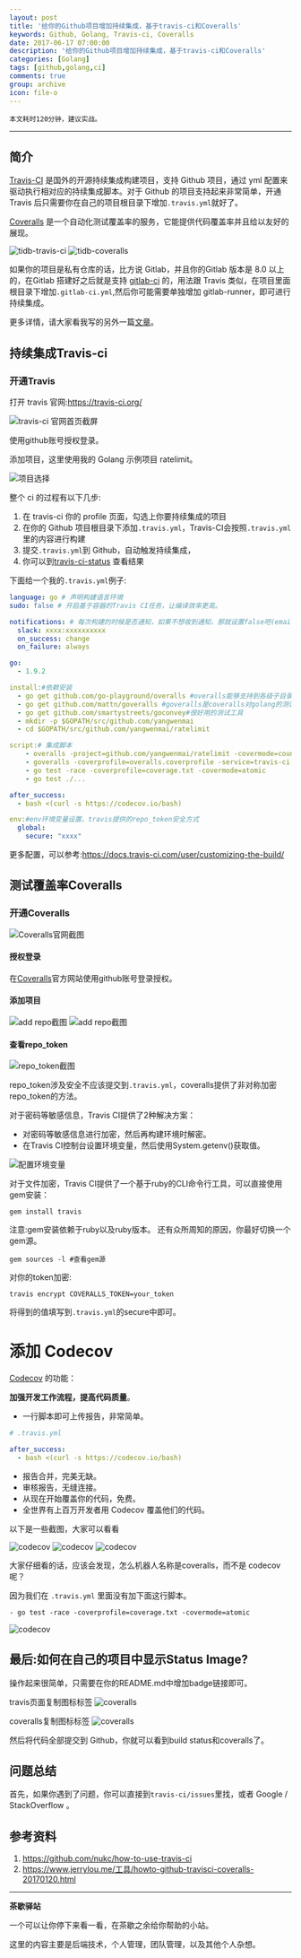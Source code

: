 ```yaml
---
layout: post
title: '给你的Github项目增加持续集成，基于travis-ci和Coveralls'
keywords: Github, Golang, Travis-ci, Coveralls
date: 2017-06-17 07:00:00
description: '给你的Github项目增加持续集成，基于travis-ci和Coveralls'
categories: [Golang]
tags: [github,golang,ci]
comments: true
group: archive
icon: file-o
---
```


	本文耗时120分钟，建议实战。

----

## 简介

[Travis-CI](https://travis-ci.org) 是国外的开源持续集成构建项目，支持 Github 项目，通过 yml 配置来驱动执行相对应的持续集成脚本。对于 Github 的项目支持起来非常简单，开通 Travis 后只需要你在自己的项目根目录下增加`.travis.yml`就好了。

[Coveralls](https://coveralls.io) 是一个自动化测试覆盖率的服务，它能提供代码覆盖率并且给以友好的展现。

![tidb-travis-ci](https://travis-ci.org/pingcap/tidb.svg?branch=master) 
![tidb-coveralls](https://coveralls.io/repos/github/pingcap/tidb/badge.svg?branch=master)

如果你的项目是私有仓库的话，比方说 Gitlab，并且你的Gitlab 版本是 8.0 以上的，在Gitlab 搭建好之后就是支持 [gitlab-ci](https://about.gitlab.com/features/gitlab-ci-cd/) 的，用法跟 Travis 类似，在项目里面根目录下增加`.gitlab-ci.yml`,然后你可能需要单独增加 gitlab-runner，即可进行持续集成。

更多详情，请大家看我写的另外一篇[文章]()。

## 持续集成Travis-ci

### 开通Travis

打开 travis 官网:https://travis-ci.org/

![travis-ci 官网首页截屏](https://raw.githubusercontent.com/yangwenmai/maiyang.me/master/blog/travis-ci-index.png)

使用github账号授权登录。

添加项目，这里使用我的 Golang 示例项目 ratelimit。

![项目选择](https://raw.githubusercontent.com/yangwenmai/maiyang.me/master/blog/travis-ci-step.png)

整个 ci 的过程有以下几步:
1. 在 travis-ci 你的 profile 页面，勾选上你要持续集成的项目
2. 在你的 Github 项目根目录下添加`.travis.yml`，Travis-CI会按照`.travis.yml`里的内容进行构建
3. 提交`.travis.yml`到 Github，自动触发持续集成，
4. 你可以到[travis-ci-status](https://travis-ci.org/yangwenmai/ratelimit) 查看结果

<!--more-->

下面给一个我的`.travis.yml`例子:

```yaml
language: go # 声明构建语言环境
sudo: false # 开启基于容器的Travis CI任务，让编译效率更高。

notifications: # 每次构建的时候是否通知，如果不想收到通知，那就设置false吧(email: false,也可以是Slack)
  slack: xxxx:xxxxxxxxxx
  on_success: change
  on_failure: always

go:
  - 1.9.2

install:#依赖安装
  - go get github.com/go-playground/overalls #overalls能够支持到各级子目录
  - go get github.com/mattn/goveralls #goveralls是coveralls对golang的测试覆盖率支持命令
  - go get github.com/smartystreets/goconvey#很好用的测试工具
  - mkdir -p $GOPATH/src/github.com/yangwenmai
  - cd $GOPATH/src/github.com/yangwenmai/ratelimit

script:# 集成脚本
    - overalls -project=github.com/yangwenmai/ratelimit -covermode=count -ignore='.git,_vendor'
    - goveralls -coverprofile=overalls.coverprofile -service=travis-ci -repotoken $COVERALLS_TOKEN
    - go test -race -coverprofile=coverage.txt -covermode=atomic
    - go test ./...

after_success:
  - bash <(curl -s https://codecov.io/bash)

env:#env环境变量设置，travis提供的repo_token安全方式
  global:
    secure: "xxxx"
```

更多配置，可以参考:https://docs.travis-ci.com/user/customizing-the-build/

## 测试覆盖率Coveralls

### 开通Coveralls

![Coveralls官网截图](https://raw.githubusercontent.com/yangwenmai/maiyang.me/master/blog/coveralls-index.png)

#### 授权登录

在[Coveralls](https://coveralls.io)官方网站使用github账号登录授权。

#### 添加项目

![add repo截图](https://raw.githubusercontent.com/yangwenmai/maiyang.me/master/blog/coveralls-add-repo.png)
![add repo截图](https://raw.githubusercontent.com/yangwenmai/maiyang.me/master/blog/coveralls-add-repos.png)

#### 查看repo_token

![repo_token截图](https://raw.githubusercontent.com/yangwenmai/maiyang.me/master/blog/coveralls-repo-token.png)

repo_token涉及安全不应该提交到`.travis.yml`，coveralls提供了非对称加密repo_token的方法。

对于密码等敏感信息，Travis CI提供了2种解决方案：

- 对密码等敏感信息进行加密，然后再构建环境时解密。
- 在Travis CI控制台设置环境变量，然后使用System.getenv()获取值。

![配置环境变量](https://raw.githubusercontent.com/yangwenmai/maiyang.me/master/blog/travis-ci-env-params-setting)

对于文件加密，Travis CI提供了一个基于ruby的CLI命令行工具，可以直接使用gem安装：

`gem install travis`

注意:gem安装依赖于ruby以及ruby版本。
还有众所周知的原因，你最好切换一个gem源。

`gem sources -l #查看gem源`

对你的token加密:

`travis encrypt COVERALLS_TOKEN=your_token`

将得到的值填写到`.travis.yml`的secure中即可。

# 添加 Codecov

[Codecov](http://codecov.io/) 的功能：

**加强开发工作流程，提高代码质量**。

- 一行脚本即可上传报告，非常简单。

```yaml
# .travis.yml

after_success:
  - bash <(curl -s https://codecov.io/bash)
```

- 报告合并，完美无缺。
- 审核报告，无缝连接。
- 从现在开始覆盖你的代码，免费。
- 全世界有上百万开发者用 Codecov 覆盖他们的代码。

以下是一些截图，大家可以看看

![codecov](https://raw.githubusercontent.com/yangwenmai/maiyang.me/master/blog/codecov-01.png)
![codecov](https://raw.githubusercontent.com/yangwenmai/maiyang.me/master/blog/codecov-02.png)
![codecov](https://raw.githubusercontent.com/yangwenmai/maiyang.me/master/blog/codecov-03.png)

大家仔细看的话，应该会发现，怎么机器人名称是coveralls，而不是 codecov 呢？

因为我们在 `.travis.yml` 里面没有加下面这行脚本。

`- go test -race -coverprofile=coverage.txt -covermode=atomic`

![codecov](https://raw.githubusercontent.com/yangwenmai/maiyang.me/master/blog/codecov-04.png)

## 最后:如何在自己的项目中显示Status Image?

操作起来很简单，只需要在你的README.md中增加badge链接即可。

travis页面复制图标标签
![coveralls](https://raw.githubusercontent.com/yangwenmai/maiyang.me/master/blog/travis-build-status-badge.png)

coveralls复制图标标签
![coveralls](https://raw.githubusercontent.com/yangwenmai/maiyang.me/master/blog/coveralls-status-badge.png)

然后将代码全部提交到 Github，你就可以看到build status和coveralls了。

## 问题总结

首先，如果你遇到了问题，你可以直接到`travis-ci/issues`里找，或者 Google / StackOverflow 。

## 参考资料
1. https://github.com/nukc/how-to-use-travis-ci
2. https://www.jerrylou.me/工具/howto-github-travisci-coveralls-20170120.html

----

**茶歇驿站**

一个可以让你停下来看一看，在茶歇之余给你帮助的小站。

这里的内容主要是后端技术，个人管理，团队管理，以及其他个人杂想。
